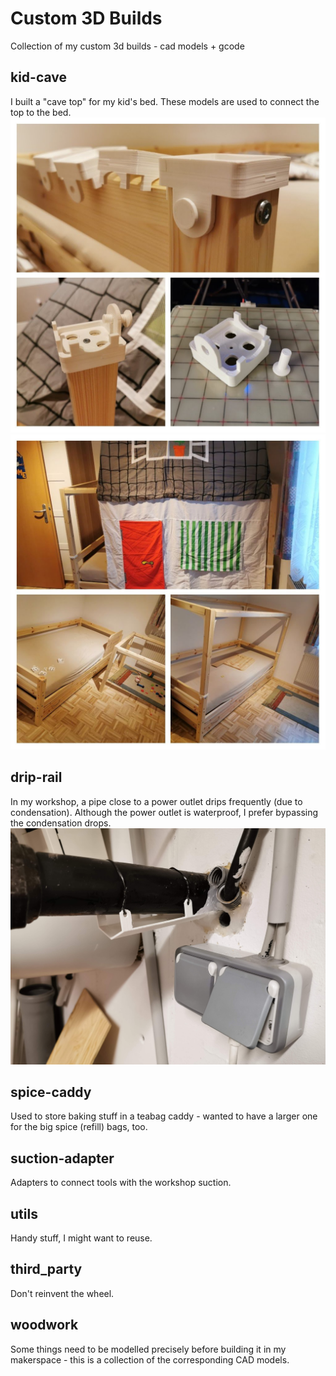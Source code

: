 # Custom 3D Builds
Collection of my custom 3d builds - cad models + gcode

## kid-cave
I built a "cave top" for my kid's bed. These models are used to connect the top to the bed.
![](kid-cave/connectors.jpg)
![](kid-cave/cave.jpg)

## drip-rail
In my workshop, a pipe close to a power outlet drips frequently (due to condensation). Although the power outlet is waterproof, I prefer bypassing the condensation drops.
![](drip-rail/rail.jpg)

## spice-caddy
Used to store baking stuff in a teabag caddy - wanted to have a larger one for the big spice (refill) bags, too.

## suction-adapter
Adapters to connect tools with the workshop suction.

## utils
Handy stuff, I might want to reuse.

## third_party
Don't reinvent the wheel.

## woodwork
Some things need to be modelled precisely before building it in my makerspace - this is a collection of the corresponding CAD models.
